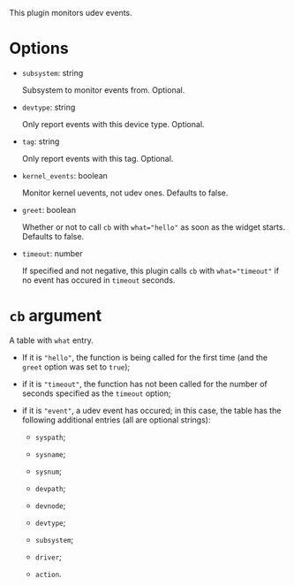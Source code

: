 This plugin monitors udev events.

Options
===

* `subsystem`: string

    Subsystem to monitor events from. Optional.

* `devtype`: string

    Only report events with this device type. Optional.

* `tag`: string

    Only report events with this tag. Optional.

* `kernel_events`: boolean

    Monitor kernel uevents, not udev ones. Defaults to false.

* `greet`: boolean

    Whether or not to call `cb` with `what="hello"` as soon as the widget starts. Defaults to false.

* `timeout`: number

    If specified and not negative, this plugin calls `cb` with `what="timeout"` if no event has occured in `timeout` seconds.

`cb` argument
===
A table with `what` entry.

- If it is `"hello"`, the function is being called for the first time (and the `greet` option was set to `true`);

- if it is `"timeout"`, the function has not been called for the number of seconds specified as the `timeout` option;

- if it is `"event"`, a udev event has occured; in this case, the table has the following additional entries (all are optional strings):

  * `syspath`;

  * `sysname`;

  * `sysnum`;

  * `devpath`;

  * `devnode`;

  * `devtype`;

  * `subsystem`;

  * `driver`;

  * `action`.
